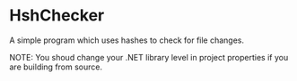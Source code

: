 # HshChecker
A simple program which uses hashes to check for file changes.

NOTE: You shoud change your .NET library level in project properties if you are building from source.
